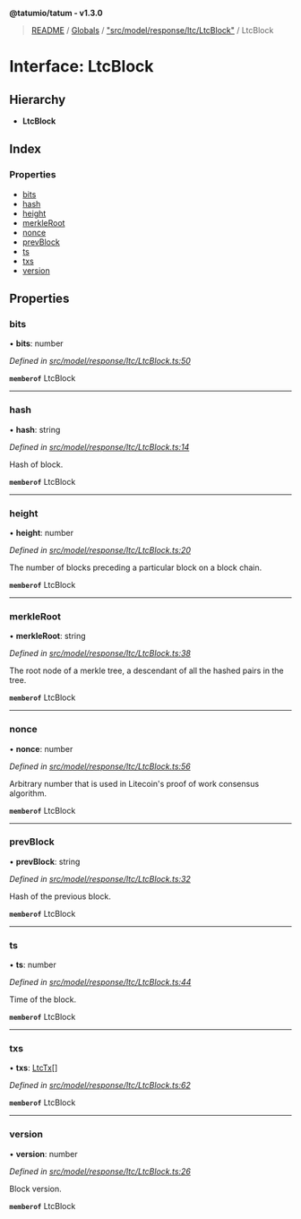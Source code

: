**@tatumio/tatum - v1.3.0**

> [README](../README.md) / [Globals](../globals.md) / ["src/model/response/ltc/LtcBlock"](../modules/_src_model_response_ltc_ltcblock_.md) / LtcBlock

# Interface: LtcBlock

## Hierarchy

* **LtcBlock**

## Index

### Properties

* [bits](_src_model_response_ltc_ltcblock_.ltcblock.md#bits)
* [hash](_src_model_response_ltc_ltcblock_.ltcblock.md#hash)
* [height](_src_model_response_ltc_ltcblock_.ltcblock.md#height)
* [merkleRoot](_src_model_response_ltc_ltcblock_.ltcblock.md#merkleroot)
* [nonce](_src_model_response_ltc_ltcblock_.ltcblock.md#nonce)
* [prevBlock](_src_model_response_ltc_ltcblock_.ltcblock.md#prevblock)
* [ts](_src_model_response_ltc_ltcblock_.ltcblock.md#ts)
* [txs](_src_model_response_ltc_ltcblock_.ltcblock.md#txs)
* [version](_src_model_response_ltc_ltcblock_.ltcblock.md#version)

## Properties

### bits

•  **bits**: number

*Defined in [src/model/response/ltc/LtcBlock.ts:50](https://github.com/tatumio/tatum-js/blob/31bb1b4/src/model/response/ltc/LtcBlock.ts#L50)*

**`memberof`** LtcBlock

___

### hash

•  **hash**: string

*Defined in [src/model/response/ltc/LtcBlock.ts:14](https://github.com/tatumio/tatum-js/blob/31bb1b4/src/model/response/ltc/LtcBlock.ts#L14)*

Hash of block.

**`memberof`** LtcBlock

___

### height

•  **height**: number

*Defined in [src/model/response/ltc/LtcBlock.ts:20](https://github.com/tatumio/tatum-js/blob/31bb1b4/src/model/response/ltc/LtcBlock.ts#L20)*

The number of blocks preceding a particular block on a block chain.

**`memberof`** LtcBlock

___

### merkleRoot

•  **merkleRoot**: string

*Defined in [src/model/response/ltc/LtcBlock.ts:38](https://github.com/tatumio/tatum-js/blob/31bb1b4/src/model/response/ltc/LtcBlock.ts#L38)*

The root node of a merkle tree, a descendant of all the hashed pairs in the tree.

**`memberof`** LtcBlock

___

### nonce

•  **nonce**: number

*Defined in [src/model/response/ltc/LtcBlock.ts:56](https://github.com/tatumio/tatum-js/blob/31bb1b4/src/model/response/ltc/LtcBlock.ts#L56)*

Arbitrary number that is used in Litecoin's proof of work consensus algorithm.

**`memberof`** LtcBlock

___

### prevBlock

•  **prevBlock**: string

*Defined in [src/model/response/ltc/LtcBlock.ts:32](https://github.com/tatumio/tatum-js/blob/31bb1b4/src/model/response/ltc/LtcBlock.ts#L32)*

Hash of the previous block.

**`memberof`** LtcBlock

___

### ts

•  **ts**: number

*Defined in [src/model/response/ltc/LtcBlock.ts:44](https://github.com/tatumio/tatum-js/blob/31bb1b4/src/model/response/ltc/LtcBlock.ts#L44)*

Time of the block.

**`memberof`** LtcBlock

___

### txs

•  **txs**: [LtcTx](_src_model_response_ltc_ltctx_.ltctx.md)[]

*Defined in [src/model/response/ltc/LtcBlock.ts:62](https://github.com/tatumio/tatum-js/blob/31bb1b4/src/model/response/ltc/LtcBlock.ts#L62)*

**`memberof`** LtcBlock

___

### version

•  **version**: number

*Defined in [src/model/response/ltc/LtcBlock.ts:26](https://github.com/tatumio/tatum-js/blob/31bb1b4/src/model/response/ltc/LtcBlock.ts#L26)*

Block version.

**`memberof`** LtcBlock
